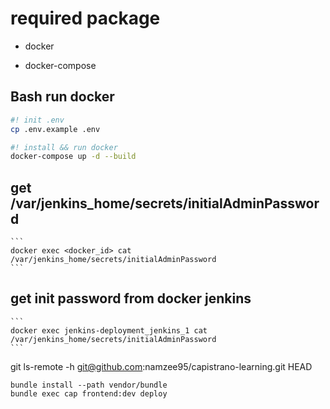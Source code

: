 # required package

- docker

- docker-compose

## Bash run docker

```bash
#! init .env
cp .env.example .env
```

```bash
#! install && run docker
docker-compose up -d --build
```

## get /var/jenkins_home/secrets/initialAdminPassword

    ```
    docker exec <docker_id> cat /var/jenkins_home/secrets/initialAdminPassword
    ```

## get init password from docker jenkins

    ```
    docker exec jenkins-deployment_jenkins_1 cat /var/jenkins_home/secrets/initialAdminPassword
    ```

git ls-remote -h git@github.com:namzee95/capistrano-learning.git HEAD

```
bundle install --path vendor/bundle
bundle exec cap frontend:dev deploy
```
